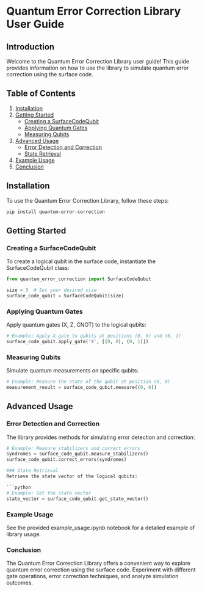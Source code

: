 # Quantum Error Correction Library User Guide

## Introduction

Welcome to the Quantum Error Correction Library user guide! This guide provides information on how to use the library to simulate quantum error correction using the surface code.

## Table of Contents

1. [Installation](#installation)
2. [Getting Started](#getting-started)
   - [Creating a SurfaceCodeQubit](#creating-a-surfacecodequbit)
   - [Applying Quantum Gates](#applying-quantum-gates)
   - [Measuring Qubits](#measuring-qubits)
3. [Advanced Usage](#advanced-usage)
   - [Error Detection and Correction](#error-detection-and-correction)
   - [State Retrieval](#state-retrieval)
4. [Example Usage](#example-usage)
5. [Conclusion](#conclusion)

## Installation

To use the Quantum Error Correction Library, follow these steps:

```bash
pip install quantum-error-correction
```
##  Getting Started
### Creating a SurfaceCodeQubit
To create a logical qubit in the surface code, instantiate the SurfaceCodeQubit class:


```python
from quantum_error_correction import SurfaceCodeQubit

size = 3  # Set your desired size
surface_code_qubit = SurfaceCodeQubit(size)
```

### Applying Quantum Gates
Apply quantum gates (X, Z, CNOT) to the logical qubits:

```python
# Example: Apply X gate to qubits at positions (0, 0) and (0, 1)
surface_code_qubit.apply_gate('X', [(0, 0), (0, 1)])

```
### Measuring Qubits
Simulate quantum measurements on specific qubits:
```python
# Example: Measure the state of the qubit at position (0, 0)
measurement_result = surface_code_qubit.measure((0, 0))
```
## Advanced Usage

### Error Detection and Correction
The library provides methods for simulating error detection and correction:

```python
# Example: Measure stabilizers and correct errors
syndromes = surface_code_qubit.measure_stabilizers()
surface_code_qubit.correct_errors(syndromes)

### State Retrieval
Retrieve the state vector of the logical qubits:

```python
# Example: Get the state vector
state_vector = surface_code_qubit.get_state_vector()
```

### Example Usage
See the provided example_usage.ipynb notebook for a detailed example of library usage.

### Conclusion
The Quantum Error Correction Library offers a convenient way to explore quantum error correction using the surface code. Experiment with different gate operations, error correction techniques, and analyze simulation outcomes.
